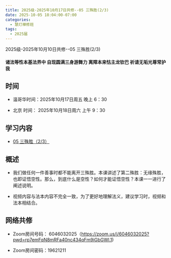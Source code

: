 ```yaml
---
title: 2025级-2025年10月17日共修--05 三殊胜(2/3)
date: 2025-10-05 18:04:00-07:00
categories:
  - 慧灯禅修班
tags:
  - 2025届
---
```

2025级-2025年10月10日共修--05 三殊胜(2/3)

#### 诸法等性本基法界中 自现圆满三身游舞力 离障本来怙主龙钦巴 祈请无垢光尊常护我
## 时间

* 温哥华时间：2025年10月17日周五 晚上 6：30

* 北京 时间： 2025年10月18日周六 上午 9：30


## 学习内容

* [05 三殊胜（2/3）](https://huidengchanxiu.net/wsb/book1/p1/02-2)

## 概述
* 我们做任何一件善事时都不能离开三殊胜。本课讲述了第二殊胜：无缘殊胜，也即证悟空性。那么，到底什么是空性？如何才能证悟空性？本课一一进行了阐述说明。

* 视频内容与法本内容不完全一致，为了更好地理解法义，建议学习时，视频和法本相结合。

## 网络共修
* Zoom房间号码： 6046032025（https://zoom.us/j/6046032025?pwd=rp7emFqN8mRFa40nc434qFm9iGbGWl.1)

* Zoom房间密码：19621211
